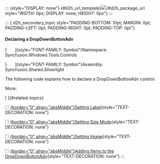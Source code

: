 ::: {style="DISPLAY: none"}
[](ms-xhelp:///?Id=d2h_url_template){#d2h_url_template}![](!package_url!){#d2h_package_url style="WIDTH: 0px; DISPLAY: none; HEIGHT: 0px"}
:::

::: {.d2h_secondary_topic style="PADDING-BOTTOM: 10pt; MARGIN: 0pt; PADDING-LEFT: 0pt; PADDING-RIGHT: 0pt; PADDING-TOP: 0pt"}
#### Declaring a DropDownButtonAdv

[·      ]{style="FONT-FAMILY: Symbol"}Namespace: Syncfusion.Windows.Tools.Controls

[·      ]{style="FONT-FAMILY: Symbol"}Assembly: Syncfusion.Shared.Silverlight

The following code explains how to declare a DropDownButtonAdv control:

More:

[ ]{#related-topics}

[![](../button.gif){border="0" align="absMiddle"}Setting Label](ms-xhelp:///?Id=b9e1e63f-5482-45e0-b333-390056a92ba4){style="TEXT-DECORATION: none"}

[![](../button.gif){border="0" align="absMiddle"}Setting Size Mode](ms-xhelp:///?Id=b84fdbf4-769a-46df-9602-0f4520f6d748){style="TEXT-DECORATION: none"}

[![](../button.gif){border="0" align="absMiddle"}Setting Image](ms-xhelp:///?Id=7d9fe7c1-51db-47f8-8bf7-7bb847fa9d73){style="TEXT-DECORATION: none"}

[![](../button.gif){border="0" align="absMiddle"}Adding Items to the DropDownButtonAdv](ms-xhelp:///?Id=8c94646d-3755-4ea9-966e-c50c3493e82a){style="TEXT-DECORATION: none"}
:::
